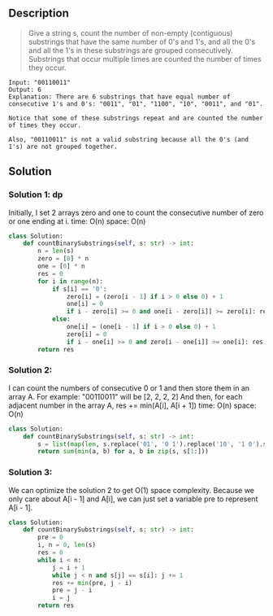 ## Description
>Give a string s, count the number of non-empty (contiguous) substrings that have the same number of 0's and 1's, and all the 0's and all the 1's in these substrings are grouped consecutively.
>Substrings that occur multiple times are counted the number of times they occur.

```
Input: "00110011"
Output: 6
Explanation: There are 6 substrings that have equal number of consecutive 1's and 0's: "0011", "01", "1100", "10", "0011", and "01".

Notice that some of these substrings repeat and are counted the number of times they occur.

Also, "00110011" is not a valid substring because all the 0's (and 1's) are not grouped together.
```

## Solution

### Solution 1: dp

Initially, I set 2 arrays zero and one to count the consecutive number of zero or one ending at i.
time: O(n)
space: O(n)
```python
class Solution:
    def countBinarySubstrings(self, s: str) -> int:
        n = len(s)
        zero = [0] * n
        one = [0] * n
        res = 0
        for i in range(n):
            if s[i] == '0': 
                zero[i] = (zero[i - 1] if i > 0 else 0) + 1
                one[i] = 0
                if i - zero[i] >= 0 and one[i - zero[i]] >= zero[i]: res += 1
            else:
                one[i] = (one[i - 1] if i > 0 else 0) + 1
                zero[i] = 0
                if i - one[i] >= 0 and zero[i - one[i]] >= one[i]: res += 1
        return res
```
### Solution 2:
I can count the numbers of consecutive 0 or 1 and then store them in an array A.
For example: "00110011" will be [2, 2, 2, 2]
And then, for each adjacent number in the array A, res += min(A[i], A[i + 1])
time: O(n)
space: O(n)
```python
class Solution:
    def countBinarySubstrings(self, s: str) -> int:
        s = list(map(len, s.replace('01', '0 1').replace('10', '1 0').split()))
        return sum(min(a, b) for a, b in zip(s, s[1:]))
```

### Solution 3:
We can optimize the solution 2 to get O(1) space complexity.
Because we only care about A[i - 1] and A[i], we can just set a variable pre to represent A[i - 1].
```python
class Solution:
    def countBinarySubstrings(self, s: str) -> int:
        pre = 0
        i, n = 0, len(s)
        res = 0
        while i < n:
            j = i + 1
            while j < n and s[j] == s[i]: j += 1
            res += min(pre, j - i)
            pre = j - i
            i = j
        return res
```
